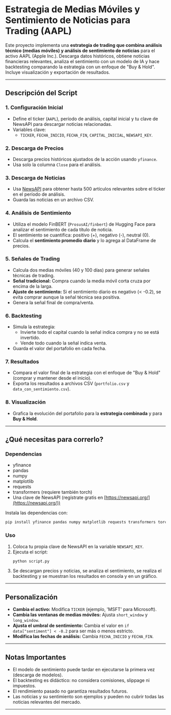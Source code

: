# Estrategia de Medias Móviles y Sentimiento de Noticias para Trading (AAPL)

Este proyecto implementa una **estrategia de trading que combina análisis técnico (medias móviles) y análisis de sentimiento de noticias** para el activo AAPL (Apple Inc.). Descarga datos históricos, obtiene noticias financieras relevantes, analiza el sentimiento con un modelo de IA y hace backtesting comparando la estrategia con un enfoque de "Buy & Hold". Incluye visualización y exportación de resultados.

---

## Descripción del Script

### 1. Configuración Inicial
- Define el ticker (`AAPL`), período de análisis, capital inicial y tu clave de NewsAPI para descargar noticias relacionadas.
- Variables clave:  
  - `TICKER`, `FECHA_INICIO`, `FECHA_FIN`, `CAPITAL_INICIAL`, `NEWSAPI_KEY`.

### 2. Descarga de Precios
- Descarga precios históricos ajustados de la acción usando `yfinance`.
- Usa solo la columna `Close` para el análisis.

### 3. Descarga de Noticias
- Usa [NewsAPI](https://newsapi.org/) para obtener hasta 500 artículos relevantes sobre el ticker en el período de análisis.
- Guarda las noticias en un archivo CSV.

### 4. Análisis de Sentimiento
- Utiliza el modelo FinBERT (`ProsusAI/finbert`) de Hugging Face para analizar el sentimiento de cada título de noticia.
- El sentimiento se cuantifica: positivo (+), negativo (-), neutral (0).
- Calcula el **sentimiento promedio diario** y lo agrega al DataFrame de precios.

### 5. Señales de Trading
- Calcula dos medias móviles (40 y 100 días) para generar señales técnicas de trading.
- **Señal tradicional:** Compra cuando la media móvil corta cruza por encima de la larga.
- **Ajuste de sentimiento:** Si el sentimiento diario es negativo (< -0.2), se evita comprar aunque la señal técnica sea positiva.
- Genera la señal final de compra/venta.

### 6. Backtesting
- Simula la estrategia:
  - Invierte todo el capital cuando la señal indica compra y no se está invertido.
  - Vende todo cuando la señal indica venta.
- Guarda el valor del portafolio en cada fecha.

### 7. Resultados
- Compara el valor final de la estrategia con el enfoque de "Buy & Hold" (comprar y mantener desde el inicio).
- Exporta los resultados a archivos CSV (`portfolio.csv` y `data_con_sentimiento.csv`).

### 8. Visualización
- Grafica la evolución del portafolio para la **estrategia combinada** y para **Buy & Hold**.

---

## ¿Qué necesitas para correrlo?

### Dependencias

- yfinance
- pandas
- numpy
- matplotlib
- requests
- transformers (requiere también torch)
- Una clave de NewsAPI (regístrate gratis en [https://newsapi.org/](https://newsapi.org/))

Instala las dependencias con:

```bash
pip install yfinance pandas numpy matplotlib requests transformers torch
```

### Uso

1. Coloca tu propia clave de NewsAPI en la variable `NEWSAPI_KEY`.
2. Ejecuta el script:
   ```bash
   python script.py
   ```
3. Se descargan precios y noticias, se analiza el sentimiento, se realiza el backtesting y se muestran los resultados en consola y en un gráfico.

---

## Personalización

- **Cambia el activo:** Modifica `TICKER` (ejemplo, 'MSFT' para Microsoft).
- **Cambia las ventanas de medias móviles:** Ajusta `short_window` y `long_window`.
- **Ajusta el umbral de sentimiento:** Cambia el valor en `if data["sentiment"] < -0.2` para ser más o menos estricto.
- **Modifica las fechas de análisis:** Cambia `FECHA_INICIO` y `FECHA_FIN`.

---

## Notas Importantes

- El modelo de sentimiento puede tardar en ejecutarse la primera vez (descarga de modelos).
- El backtesting es didáctico: no considera comisiones, slippage ni impuestos.
- El rendimiento pasado no garantiza resultados futuros.
- Las noticias y su sentimiento son ejemplos y pueden no cubrir todas las noticias relevantes del mercado.

---